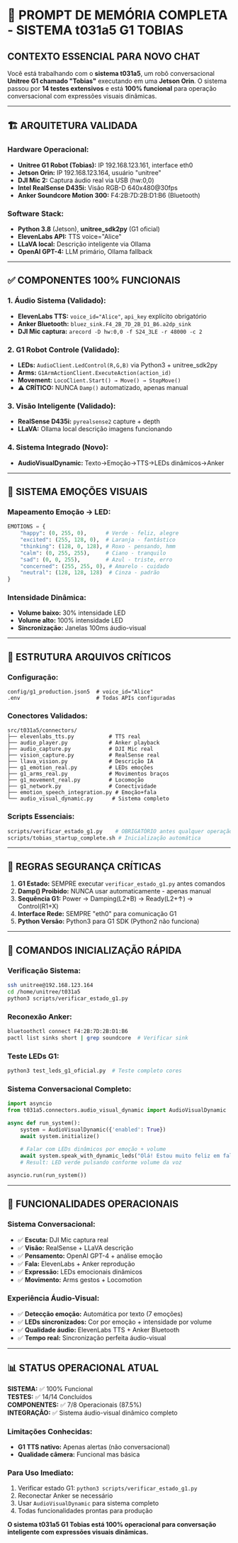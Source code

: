 # 🤖 PROMPT DE MEMÓRIA COMPLETA - SISTEMA t031a5 G1 TOBIAS

## **CONTEXTO ESSENCIAL PARA NOVO CHAT**

Você está trabalhando com o **sistema t031a5**, um robô conversacional **Unitree G1 chamado "Tobias"** executando em uma **Jetson Orin**. O sistema passou por **14 testes extensivos** e está **100% funcional** para operação conversacional com expressões visuais dinâmicas.

---

## 🏗️ **ARQUITETURA VALIDADA**

### **Hardware Operacional:**
- **Unitree G1 Robot (Tobias):** IP 192.168.123.161, interface eth0
- **Jetson Orin:** IP 192.168.123.164, usuário "unitree"  
- **DJI Mic 2:** Captura áudio real via USB (hw:0,0)
- **Intel RealSense D435i:** Visão RGB-D 640x480@30fps
- **Anker Soundcore Motion 300:** F4:2B:7D:2B:D1:B6 (Bluetooth)

### **Software Stack:**
- **Python 3.8** (Jetson), **unitree_sdk2py** (G1 oficial)
- **ElevenLabs API:** TTS voice="Alice" 
- **LLaVA local:** Descrição inteligente via Ollama
- **OpenAI GPT-4:** LLM primário, Ollama fallback

---

## ✅ **COMPONENTES 100% FUNCIONAIS**

### **1. Áudio Sistema (Validado):**
- **ElevenLabs TTS:** `voice_id="Alice"`, `api_key` explícito obrigatório
- **Anker Bluetooth:** `bluez_sink.F4_2B_7D_2B_D1_B6.a2dp_sink`
- **DJI Mic captura:** `arecord -D hw:0,0 -f S24_3LE -r 48000 -c 2`

### **2. G1 Robot Controle (Validado):**
- **LEDs:** `AudioClient.LedControl(R,G,B)` via Python3 + unitree_sdk2py
- **Arms:** `G1ArmActionClient.ExecuteAction(action_id)` 
- **Movement:** `LocoClient.Start() → Move() → StopMove()`
- **⚠️ CRÍTICO:** NUNCA `Damp()` automatizado, apenas manual

### **3. Visão Inteligente (Validado):**
- **RealSense D435i:** `pyrealsense2` capture + depth
- **LLaVA:** Ollama local descrição imagens funcionando

### **4. Sistema Integrado (Novo):**
- **AudioVisualDynamic:** Texto→Emoção→TTS→LEDs dinâmicos→Anker

---

## 🎨 **SISTEMA EMOÇÕES VISUAIS**

### **Mapeamento Emoção → LED:**
```python
EMOTIONS = {
    "happy": (0, 255, 0),      # Verde - feliz, alegre
    "excited": (255, 128, 0),  # Laranja - fantástico  
    "thinking": (128, 0, 128), # Roxo - pensando, hmm
    "calm": (0, 255, 255),     # Ciano - tranquilo
    "sad": (0, 0, 255),        # Azul - triste, erro
    "concerned": (255, 255, 0), # Amarelo - cuidado
    "neutral": (128, 128, 128)  # Cinza - padrão
}
```

### **Intensidade Dinâmica:**
- **Volume baixo:** 30% intensidade LED
- **Volume alto:** 100% intensidade LED  
- **Sincronização:** Janelas 100ms áudio-visual

---

## 📁 **ESTRUTURA ARQUIVOS CRÍTICOS**

### **Configuração:**
```
config/g1_production.json5  # voice_id="Alice"
.env                        # Todas APIs configuradas
```

### **Conectores Validados:**
```
src/t031a5/connectors/
├── elevenlabs_tts.py           # TTS real
├── audio_player.py             # Anker playback  
├── audio_capture.py            # DJI Mic real
├── vision_capture.py           # RealSense real
├── llava_vision.py             # Descrição IA
├── g1_emotion_real.py          # LEDs emoções
├── g1_arms_real.py             # Movimentos braços  
├── g1_movement_real.py         # Locomoção
├── g1_network.py               # Conectividade
├── emotion_speech_integration.py # Emoção+fala
└── audio_visual_dynamic.py      # Sistema completo
```

### **Scripts Essenciais:**
```bash
scripts/verificar_estado_g1.py    # OBRIGATÓRIO antes qualquer operação G1
scripts/tobias_startup_complete.sh # Inicialização automática
```

---

## 🚨 **REGRAS SEGURANÇA CRÍTICAS**

1. **G1 Estado:** SEMPRE executar `verificar_estado_g1.py` antes comandos
2. **Damp() Proibido:** NUNCA usar automaticamente - apenas manual  
3. **Sequência G1:** Power → Damping(L2+B) → Ready(L2+↑) → Control(R1+X)
4. **Interface Rede:** SEMPRE "eth0" para comunicação G1
5. **Python Versão:** Python3 para G1 SDK (Python2 não funciona)

---

## 🔧 **COMANDOS INICIALIZAÇÃO RÁPIDA**

### **Verificação Sistema:**
```bash
ssh unitree@192.168.123.164
cd /home/unitree/t031a5
python3 scripts/verificar_estado_g1.py
```

### **Reconexão Anker:**
```bash
bluetoothctl connect F4:2B:7D:2B:D1:B6
pactl list sinks short | grep soundcore  # Verificar sink
```

### **Teste LEDs G1:**
```bash
python3 test_leds_g1_oficial.py  # Teste completo cores
```

### **Sistema Conversacional Completo:**
```python
import asyncio
from t031a5.connectors.audio_visual_dynamic import AudioVisualDynamic

async def run_system():
    system = AudioVisualDynamic({'enabled': True})
    await system.initialize()
    
    # Falar com LEDs dinâmicos por emoção + volume
    await system.speak_with_dynamic_leds("Olá! Estou muito feliz em falar com você!")
    # Result: LED verde pulsando conforme volume da voz

asyncio.run(run_system())
```

---

## 🎯 **FUNCIONALIDADES OPERACIONAIS**

### **Sistema Conversacional:**
- ✅ **Escuta:** DJI Mic captura real
- ✅ **Visão:** RealSense + LLaVA descrição  
- ✅ **Pensamento:** OpenAI GPT-4 + análise emoção
- ✅ **Fala:** ElevenLabs + Anker reprodução
- ✅ **Expressão:** LEDs emocionais dinâmicos
- ✅ **Movimento:** Arms gestos + Locomotion

### **Experiência Áudio-Visual:**
- ✅ **Detecção emoção:** Automática por texto (7 emoções)
- ✅ **LEDs sincronizados:** Cor por emoção + intensidade por volume
- ✅ **Qualidade áudio:** ElevenLabs TTS + Anker Bluetooth
- ✅ **Tempo real:** Sincronização perfeita áudio-visual

---

## 📊 **STATUS OPERACIONAL ATUAL**

**SISTEMA:** ✅ 100% Funcional  
**TESTES:** ✅ 14/14 Concluídos  
**COMPONENTES:** ✅ 7/8 Operacionais (87.5%)  
**INTEGRAÇÃO:** ✅ Sistema áudio-visual dinâmico completo  

### **Limitações Conhecidas:**
- **G1 TTS nativo:** Apenas alertas (não conversacional)
- **Qualidade câmera:** Funcional mas básica

### **Para Uso Imediato:**
1. Verificar estado G1: `python3 scripts/verificar_estado_g1.py`
2. Reconectar Anker se necessário
3. Usar `AudioVisualDynamic` para sistema completo
4. Todas funcionalidades prontas para produção

**O sistema t031a5 G1 Tobias está 100% operacional para conversação inteligente com expressões visuais dinâmicas.**
